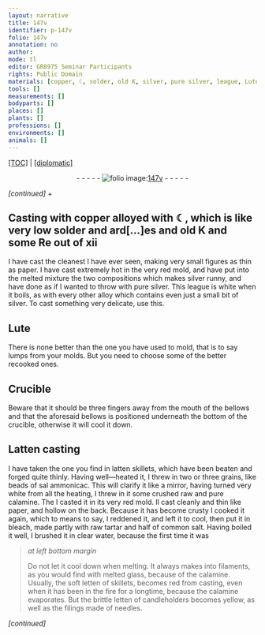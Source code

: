 ```yaml
---
layout: narrative
title: 147v
identifier: p-147v
folio: 147v
annotation: no
author:
mode: tl
editor: GR8975 Seminar Participants
rights: Public Domain
materials: [copper, ☾, solder, old K, silver, pure silver, league, Lute, Latten, latten, sal ammonicac, calamine, paper, bleach, tartar, salt, water, glass, letten, filings]
tools: []
measurements: []
bodyparts: []
places: []
plants: []
professions: []
environments: []
animals: []
---
```


<p><a href="{{ site.baseurl }}/translation/">[TOC]</a> | <a href="{{ site.baseurl }}/texts/p-147v_tc/" target="_blank">[diplomatic]</a></p><div class="folio" align="center">- - - - - <a href="http://gallica.bnf.fr/ark:/12148/btv1b10500001g/f300.image" target="_blank"><img src="https://cu-mkp.github.io/2017-workshop-edition/assets/photo-icon.png" alt="folio image: " style="display:inline-block; margin-bottom:-3px;"/>147v</a> - - - - - </div>  
 
*[continued]*
  \+ 

## Casting with <span class="m">copper</span> alloyed with <span class="m">☾</span>, which is like very low <span class="m">solder</span> and ard[...]es and <span class="m">old K</span> and some Re out of xii

 
I have cast the cleanest I have ever seen, making very small figures as thin as paper. I have cast extremely hot in the very red mold, and have put into the melted mixture the two compositions which makes <span class="m">silver</span> runny, and have done as if I wanted to throw with <span class="m">pure silver</span>. This <span class="m">league</span> is white when it boils, as with every other alloy which contains even just a small bit of <span class="m">silver</span>. To cast something very delicate, use this.
 
 
  

## <span class="m">Lute</span>

 
There is none better than the one you have used to mold, that is to say lumps from your molds. But you need to choose some of the better recooked ones.

 
  

## Crucible

 
Beware that it should be three fingers away from the mouth of the bellows and that the aforesaid bellows is positioned underneath the bottom of the crucible, otherwise it will cool it down.

 
  

## <span class="m">Latten</span> casting

 
I have taken the one you find in <span class="m">latten</span> skillets, which have been beaten and forged quite thinly. Having well—heated it, I threw in two or three grains, like beads of <span class="m">sal ammonicac</span>. This will clarify it like a mirror, having turned very white from all the heating, I threw in it some crushed raw and pure <span class="m">calamine</span>. The I casted it in its very red mold. Il cast cleanly and thin like <span class="m">paper</span>, and hollow on the back. Because it has become crusty I cooked it again, which to means to say, I reddened it, and left it to cool, then put it in <span class="m">bleach</span>, made partly with raw <span class="m">tartar</span> and half of common <span class="m">salt</span>. Having boiled it well, I brushed it in clear <span class="m">water</span>, because the first time it was
 
> *at left bottom margin*
> 
> 
>  Do not let it cool down when melting. It always makes into filaments, as you would find with melted <span class="m">glass</span>, because of the <span class="m">calamine</span>. Usually, the soft <span class="m">letten</span> of skillets, becomes red from casting, even when it has been in the fire for a longtime, because the <span class="m">calamine</span> evaporates. But the brittle <span class="m">letten</span> of candleholders becomes yellow, as well as the <span class="m">filings</span> made of needles.
 
*[continued]*
 
